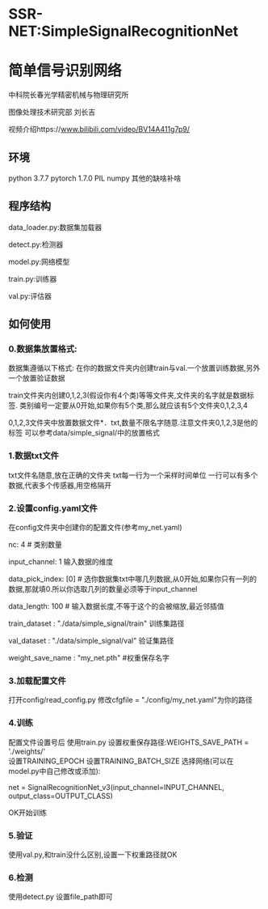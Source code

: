 # SSR-NET:SimpleSignalRecognitionNet
# 简单信号识别网络
中科院长春光学精密机械与物理研究所 

图像处理技术研究部 刘长吉

视频介绍https://www.bilibili.com/video/BV14A411g7p9/
## 环境
python 3.7.7
pytorch 1.7.0
PIL
numpy
其他的缺啥补啥
## 程序结构
data_loader.py:数据集加载器

detect.py:检测器

model.py:网络模型

train.py:训练器

val.py:评估器
## 如何使用

### 0.数据集放置格式:

数据集遵循以下格式:
在你的数据文件夹内创建train与val.一个放置训练数据,另外一个放置验证数据

train文件夹内创建0,1,2,3(假设你有4个类)等等文件夹,文件夹的名字就是数据标签.
类别编号一定要从0开始,如果你有5个类,那么就应该有5个文件夹0,1,2,3,4

0,1,2,3文件夹中放置数据文件*．txt,数量不限名字随意.注意文件夹0,1,2,3是他的标签
可以参考data/simple_signal/中的放置格式


### 1.数据txt文件


txt文件名随意,放在正确的文件夹
txt每一行为一个采样时间单位
一行可以有多个数据,代表多个传感器,用空格隔开

### 2.设置config.yaml文件
在config文件夹中创建你的配置文件(参考my_net.yaml)

nc: 4  # 类别数量

input_channel: 1  输入数据的维度

data_pick_index: [0] # 选你数据集txt中哪几列数据,从0开始,如果你只有一列的数据,那就填0.所以你选取几列的数量必须等于input_channel

data_length: 100 # 输入数据长度,不等于这个的会被缩放,最近邻插值

train_dataset : "./data/simple_signal/train" 训练集路径

val_dataset : "./data/simple_signal/val" 验证集路径

weight_save_name : "my_net.pth" #权重保存名字

### 3.加载配置文件
打开config/read_config.py
修改cfgfile = "./config/my_net.yaml"为你的路径

### 4.训练
配置文件设置号后
使用train.py
设置权重保存路径:WEIGHTS_SAVE_PATH = './weights/'  
设置TRAINING_EPOCH
设置TRAINING_BATCH_SIZE
选择网络(可以在model.py中自己修改或添加):

net = SignalRecognitionNet_v3(input_channel=INPUT_CHANNEL, output_class=OUTPUT_CLASS)

OK开始训练


### 5.验证
使用val.py,和train没什么区别,设置一下权重路径就OK

### 6.检测
使用detect.py
设置file_path即可

　

